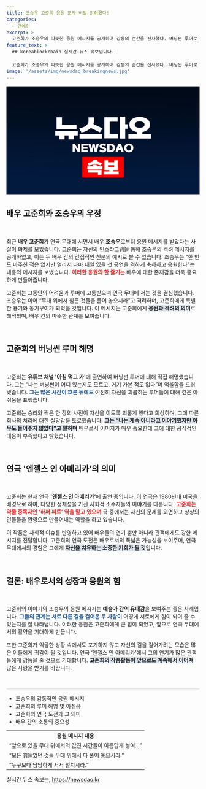 ```yaml
---
title: 조승우 고준희 응원 문자 비밀 밝혀졌다!
categories:
  - 연예인
excerpt: >
  고준희가 조승우의 따뜻한 응원 메시지를 공개하며 감동의 순간을 선사했다. 버닝썬 루머로 곤욕을 겪은 그는 연극 debut를 앞두고 마음을 다잡았다. 의지를 다지는 그의 이야기에 귀 기울여보세요!
feature_text: >
  ## koreablockchain 실시간 뉴스 속보입니다.

  고준희가 조승우의 따뜻한 응원 메시지를 공개하며 감동의 순간을 선사했다. 버닝썬 루머로 곤욕을 겪은 그는 연극 debut를 앞두고 마음을 다잡았다. 의지를 다지는 그의 이야기에 귀 기울여보세요!
image: '/assets/img/newsdao_breakingnews.jpg'
---
```


<p><img src="/assets/img/newsdao_breakingnews.jpg" alt="koreablockchain 속보" /></p>

<h2 data-ke-size="size26">배우 고준희와 조승우의 우정</h2>

<p data-ke-size="size16">&nbsp;</p>

<p>최근 <b>배우 고준희</b>가 연극 무대에 서면서 배우 <b>조승우</b>로부터 응원 메시지를 받았다는 사실이 화제를 모았습니다. 고준희는 자신의 인스타그램을 통해 조승우의 격려 메시지를 공개하였고, 이는 두 배우 간의 간접적인 친분의 예시로 볼 수 있습니다. 조승우는 “한 번도 마주친 적은 없지만 멀리서 나마 내일 있을 첫 공연을 격하게 축하하고 응원한다”는 내용의 메시지를 보냈습니다. <b><span style="color: #ee2323;">이러한 응원의 한 줄기는</span></b> 배우에 대한 존재감을 더욱 중요하게 만들어줍니다. </p>

<p>고준희는 그동안의 어려움과 루머에 고통받으며 연극 무대에 서는 것을 결심했습니다. 조승우는 이어 “무대 위에서 힘든 것들을 풀어 놓으시라”고 격려하며, 고준희에게 특별한 용기와 동기부여가 되었을 것입니다. 이 메시지는 고준희에게 <b><span style="background-color: #21538527;">응원과 격려의 의미</span></b>로 해석되며, 배우 간의 따뜻한 관계를 보여줍니다.</p>

<p data-ke-size="size16">&nbsp;</p>

<h2 data-ke-size="size26">고준희의 버닝썬 루머 해명</h2>

<p data-ke-size="size16">&nbsp;</p>

<p>고준희는 <b>유튜브 채널 '아침 먹고 가'</b>에 출연하여 버닝썬 루머에 대해 직접 해명했습니다. 그는 “나는 버닝썬이 어디 있는지도 모르고, 거기 가본 적도 없다”며 억울함을 드러냈습니다. <b><span style="color: #1a5490;">그는 많은 시간이 흐른 뒤에도</span></b> 여전히 자신을 괴롭히는 루머들에 대해 깊은 아쉬움을 표했습니다. </p>

<p>고준희는 승리와 찍은 한 장의 사진이 자신을 이토록 괴롭게 했다고 회상하며, 그에 따른 회사의 처리에 대한 실망감을 토로했습니다. <b><span style="background-color: #21538527;">그는 “나는 계속 아니라고 이야기했지만 아무도 들어주지 않았다”고 말하며</span></b> 배우로서 이미지가 매우 중요한데 그에 대한 공식적인 대응이 부족했다고 밝혔습니다. </p>

<p data-ke-size="size16">&nbsp;</p>

<h2 data-ke-size="size26">연극 '엔젤스 인 아메리카'의 의미</h2>

<p data-ke-size="size16">&nbsp;</p>

<p>고준희는 현재 연극 <b>‘엔젤스 인 아메리카’</b>에 출연 중입니다. 이 연극은 1980년대 미국을 배경으로 하여, 다양한 정체성을 가진 사회적 소수자들의 이야기를 다룹니다. <b><span style="color: #ee2323;">고준희는 약물 중독자인 ‘하퍼 피트’ 역을 맡고 있으며</span></b> 극 중에서는 자신의 문제를 외면하고 상상의 인물들을 환영으로 만들어내는 역할을 하고 있습니다. </p>

<p>이 작품은 사회적 이슈를 반영하고 있어 배우들의 연기 뿐만 아니라 관객에게도 강한 메시지를 전달합니다. 고준희의 연극 도전은 배우로서의 폭넓은 가능성을 보여주며, 연극 무대에서의 경험은 그에게 <b><span style="background-color: #21538527;">자신을 치유하는 소중한 기회가 될 것</span></b>입니다. </p>

<p data-ke-size="size16">&nbsp;</p>

<h2 data-ke-size="size26">결론: 배우로서의 성장과 응원의 힘</h2>

<p data-ke-size="size16">&nbsp;</p>

<p>고준희의 이야기와 조승우의 응원 메시지는 <b>예술가 간의 유대감</b>을 보여주는 좋은 사례입니다. <b><span style="color: #1a5490;">그들의 관계는 서로 다른 길을 걸어온 두 사람이</span></b> 어떻게 서로에게 힘이 되어 줄 수 있는지를 잘 나타냅니다. 이러한 응원은 고준희에게 큰 힘이 되었고, 앞으로 연극 무대에서의 활약을 기대하게 만듭니다. </p>

<p>또한 고준희가 억울한 상황 속에서도 포기하지 않고 자신의 길을 걸어가려는 모습은 많은 이들에게 귀감이 될 것입니다. 연극 ‘엔젤스 인 아메리카’에서 그의 연기가 많은 관객들에게 감동을 줄 것으로 기대합니다. <b><span style="background-color: #21538527;">고준희의 작품활동이 앞으로도 계속해서 이어져</span></b> 많은 사랑을 받기를 바랍니다.</p>

<p data-ke-size="size16">&nbsp;</p> 

<hr style="height: 1px; border: none; background-color: #ccc;"/>

<ul>
    <li>조승우의 감동적인 응원 메시지</li>
    <li>고준희의 루머 해명 및 아쉬움</li>
    <li>고준희의 연극 도전과 그 의미</li>
    <li>배우 간의 소통의 중요성</li>
</ul>

<table style="width: 100%;">
    <tr>
        <td style="text-align: center; height: 17px;"><b>응원 메시지 내용</b></td>
    </tr>
    <tr>
        <td style="text-align: left; height: 17px;">“앞으로 있을 무대 위에서의 값진 시간들이 아름답게 쌓여…”</td>
    </tr>
    <tr>
        <td style="text-align: left; height: 17px;">“모든 힘들었던 것들 무대 위에서 다 풀어 놓으시라.”</td>
    </tr>
    <tr>
        <td style="text-align: left; height: 17px;">“누구보다 당당하게 서서 펼치시라.”</td>
    </tr>
</table>
실시간 뉴스 속보는, <a href="https://newsdao.kr" rel="dofollow">https://newsdao.kr</a>


